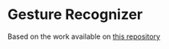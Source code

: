 # Gesture Recognizer
Based on the work available on [this repository](https://github.com/Kazuhito00/hand-gesture-recognition-using-mediapipe)
